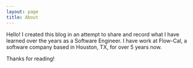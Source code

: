 ```yaml
---
layout: page
title: About
---
```


<p class="message">
  Hello! I created this blog in an attempt to share and record what I have learned over the years as a Software Engineer.
  I have work at Flow-Cal, a software company based in Houston, TX, for over 5 years now.
</p>

Thanks for reading!
